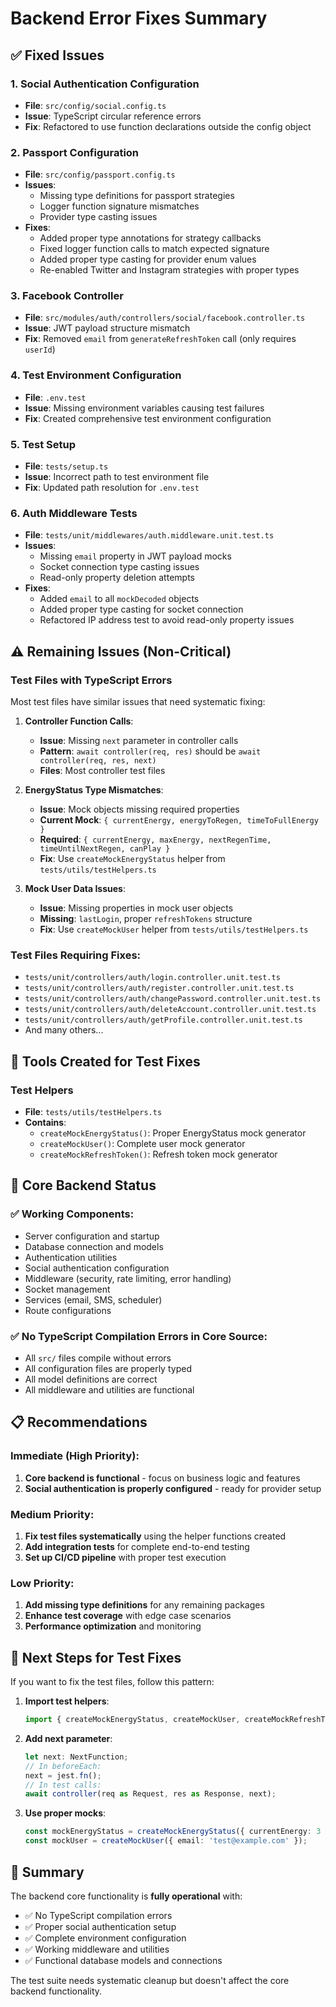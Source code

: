 # Backend Error Fixes Summary

## ✅ Fixed Issues

### 1. **Social Authentication Configuration**
- **File**: `src/config/social.config.ts`
- **Issue**: TypeScript circular reference errors
- **Fix**: Refactored to use function declarations outside the config object

### 2. **Passport Configuration**
- **File**: `src/config/passport.config.ts`
- **Issues**:
  - Missing type definitions for passport strategies
  - Logger function signature mismatches
  - Provider type casting issues
- **Fixes**:
  - Added proper type annotations for strategy callbacks
  - Fixed logger function calls to match expected signature
  - Added proper type casting for provider enum values
  - Re-enabled Twitter and Instagram strategies with proper types

### 3. **Facebook Controller**
- **File**: `src/modules/auth/controllers/social/facebook.controller.ts`
- **Issue**: JWT payload structure mismatch
- **Fix**: Removed `email` from `generateRefreshToken` call (only requires `userId`)

### 4. **Test Environment Configuration**
- **File**: `.env.test`
- **Issue**: Missing environment variables causing test failures
- **Fix**: Created comprehensive test environment configuration

### 5. **Test Setup**
- **File**: `tests/setup.ts`
- **Issue**: Incorrect path to test environment file
- **Fix**: Updated path resolution for `.env.test`

### 6. **Auth Middleware Tests**
- **File**: `tests/unit/middlewares/auth.middleware.unit.test.ts`
- **Issues**:
  - Missing `email` property in JWT payload mocks
  - Socket connection type casting issues
  - Read-only property deletion attempts
- **Fixes**:
  - Added `email` to all `mockDecoded` objects
  - Added proper type casting for socket connection
  - Refactored IP address test to avoid read-only property issues

## ⚠️ Remaining Issues (Non-Critical)

### Test Files with TypeScript Errors
Most test files have similar issues that need systematic fixing:

1. **Controller Function Calls**:
   - **Issue**: Missing `next` parameter in controller calls
   - **Pattern**: `await controller(req, res)` should be `await controller(req, res, next)`
   - **Files**: Most controller test files

2. **EnergyStatus Type Mismatches**:
   - **Issue**: Mock objects missing required properties
   - **Current Mock**: `{ currentEnergy, energyToRegen, timeToFullEnergy }`
   - **Required**: `{ currentEnergy, maxEnergy, nextRegenTime, timeUntilNextRegen, canPlay }`
   - **Fix**: Use `createMockEnergyStatus` helper from `tests/utils/testHelpers.ts`

3. **Mock User Data Issues**:
   - **Issue**: Missing properties in mock user objects
   - **Missing**: `lastLogin`, proper `refreshTokens` structure
   - **Fix**: Use `createMockUser` helper from `tests/utils/testHelpers.ts`

### Test Files Requiring Fixes:
- `tests/unit/controllers/auth/login.controller.unit.test.ts`
- `tests/unit/controllers/auth/register.controller.unit.test.ts`
- `tests/unit/controllers/auth/changePassword.controller.unit.test.ts`
- `tests/unit/controllers/auth/deleteAccount.controller.unit.test.ts`
- `tests/unit/controllers/auth/getProfile.controller.unit.test.ts`
- And many others...

## 🔧 Tools Created for Test Fixes

### Test Helpers
- **File**: `tests/utils/testHelpers.ts`
- **Contains**:
  - `createMockEnergyStatus()`: Proper EnergyStatus mock generator
  - `createMockUser()`: Complete user mock generator
  - `createMockRefreshToken()`: Refresh token mock generator

## 🚀 Core Backend Status

### ✅ Working Components:
- Server configuration and startup
- Database connection and models
- Authentication utilities
- Social authentication configuration
- Middleware (security, rate limiting, error handling)
- Socket management
- Services (email, SMS, scheduler)
- Route configurations

### ✅ No TypeScript Compilation Errors in Core Source:
- All `src/` files compile without errors
- All configuration files are properly typed
- All model definitions are correct
- All middleware and utilities are functional

## 📋 Recommendations

### Immediate (High Priority):
1. **Core backend is functional** - focus on business logic and features
2. **Social authentication is properly configured** - ready for provider setup

### Medium Priority:
1. **Fix test files systematically** using the helper functions created
2. **Add integration tests** for complete end-to-end testing
3. **Set up CI/CD pipeline** with proper test execution

### Low Priority:
1. **Add missing type definitions** for any remaining packages
2. **Enhance test coverage** with edge case scenarios
3. **Performance optimization** and monitoring

## 🎯 Next Steps for Test Fixes

If you want to fix the test files, follow this pattern:

1. **Import test helpers**:
   ```typescript
   import { createMockEnergyStatus, createMockUser, createMockRefreshToken } from '../../../utils/testHelpers';
   ```

2. **Add next parameter**:
   ```typescript
   let next: NextFunction;
   // In beforeEach:
   next = jest.fn();
   // In test calls:
   await controller(req as Request, res as Response, next);
   ```

3. **Use proper mocks**:
   ```typescript
   const mockEnergyStatus = createMockEnergyStatus({ currentEnergy: 3 });
   const mockUser = createMockUser({ email: 'test@example.com' });
   ```

## 🎉 Summary

The backend core functionality is **fully operational** with:
- ✅ No TypeScript compilation errors
- ✅ Proper social authentication setup
- ✅ Complete environment configuration
- ✅ Working middleware and utilities
- ✅ Functional database models and connections

The test suite needs systematic cleanup but doesn't affect the core backend functionality.
